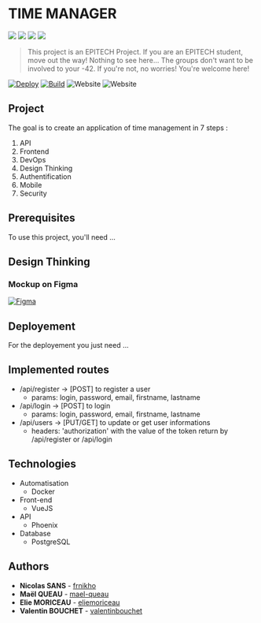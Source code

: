 # TIME MANAGER

<a href="https://www.phoenixframework.org/" alt="PHOENIX">
        <img src="https://img.shields.io/badge/MADE%20WITH-Phoenix-blue" /></a>
<a href="https://www.docker.com/" alt="DOCKER">
        <img src="https://img.shields.io/badge/MADE%20WITH-Docker-brown" /></a>
<a href="https://vuejs.org/" alt="VUEJS">
        <img src="https://img.shields.io/badge/MADE%20WITH-VueJS-green" /></a>
<a href="https://www.postgresql.org/" alt="POSTGRESQL">
        <img src="https://img.shields.io/badge/MADE%20WITH-PostgreSQL-orange" /></a>

> This project is an EPITECH Project. If you are an EPITECH student, move out the way! Nothing to see here... The groups don't want to be involved to your -42.
> If you're not, no worries! You're welcome here!

[![Deploy](https://github.com/TimeManager-NAN3/TimeManagerMirror/actions/workflows/deploy.yml/badge.svg)](https://github.com/TimeManager-NAN3/TimeManagerMirror/actions/workflows/deploy.yml)
[![Build](https://github.com/TimeManager-NAN3/TimeManagerMirror/actions/workflows/build.yml/badge.svg)](https://github.com/TimeManager-NAN3/TimeManagerMirror/actions/workflows/build.yml)
![Website](https://img.shields.io/website?down_color=red&down_message=offline&style=plastic&up_color=green&up_message=online&url=https%3A%2F%2Ftime-manager.tech%2F)
![Website](https://img.shields.io/website?down_color=red&down_message=offline&label=api&style=plastic&up_color=green&up_message=online&url=https%3A%2F%2Fapi.time-manager.tech%2Fapi%2Fstatus)

## Project

The goal is to create an application of time management in 7 steps :

1. API
2. Frontend
3. DevOps
4. Design Thinking
5. Authentification
6. Mobile
7. Security

## Prerequisites

To use this project, you'll need ...

## Design Thinking

### Mockup on Figma

[![Figma](https://img.shields.io/badge/figma-%23F24E1E.svg?style=for-the-badge&logo=figma&logoColor=white)](https://www.figma.com/file/wYBTJmu62lzp90DoSrea4a/Untitled?node-id=0%3A1)

## Deployement

For the deployement you just need ...

## Implemented routes

- /api/register -> [POST] to register a user
  - params: login, password, email, firstname, lastname
- /api/login -> [POST] to login
  - params: login, password, email, firstname, lastname
- /api/users -> [PUT/GET] to update or get user informations
  - headers: 'authorization' with the value of the token return by /api/register or /api/login

## Technologies

- Automatisation
  - Docker
- Front-end
  - VueJS
- API
  - Phoenix
- Database
  - PostgreSQL

## Authors

- **Nicolas SANS** - [frnikho](https://github.com/frnikho)
- **Maël QUEAU** - [mael-queau](https://github.com/mael-queau)
- **Elie MORICEAU** - [eliemoriceau](https://github.com/eliemoriceau)
- **Valentin BOUCHET** - [valentinbouchet](https://github.com/valentinbouchet)
